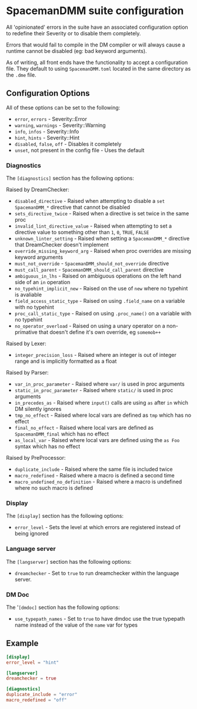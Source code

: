 # SpacemanDMM suite configuration

All 'opinionated' errors in the suite have an associated configuration option to redefine their Severity or to disable them completely.

Errors that would fail to compile in the DM compiler or will always cause a runtime cannot be disabled (eg: bad keyword arguments).

As of writing, all front ends have the functionality to accept a configuration file.  They default to using `SpacemanDMM.toml` located in the same directory as the `.dme` file.

## Configuration Options

All of these options can be set to the following:

* `error`, `errors` - Severity::Error
* `warning`, `warnings` - Severity::Warning
* `info`, `infos` - Severity::Info
* `hint`, `hints` - Severity::Hint
* `disabled`, `false`, `off` - Disables it completely
* `unset`, not present in the config file - Uses the default

### Diagnostics

The `[diagnostics]` section has the following options:

Raised by DreamChecker:

* `disabled_directive` - Raised when attempting to disable a `set SpacemanDMM_*` directive that cannot be disabled
* `sets_directive_twice` - Raised when a directive is set twice in the same proc
* `invalid_lint_directive_value` - Raised when attempting to set a directive value to something other than `1`, `0`, `TRUE`, `FALSE`
* `unknown_linter_setting` - Raised when setting a `SpacemanDMM_*` directive that DreamChecker doesn't implement
* `override_missing_keyword_arg` - Raised when proc overrides are missing keyword arguments
* `must_not_override` - `SpacemanDMM_should_not_override` directive
* `must_call_parent` - `SpacemanDMM_should_call_parent` directive
* `ambiguous_in_lhs` - Raised on ambiguous operations on the left hand side of an `in` operation
* `no_typehint_implicit_new` - Raised on the use of `new` where no typehint is avaliable
* `field_access_static_type` - Raised on using `.field_name` on a variable with no typehint
* `proc_call_static_type` - Raised on using `.proc_name()` on a variable with no typehint
* `no_operator_overload` - Raised on using a unary operator on a non-primative that doesn't define it's own override, eg `somemob++`

Raised by Lexer:

* `integer_precision_loss` - Raised where an integer is out of integer range and is implicitly formatted as a float

Raised by Parser:

* `var_in_proc_parameter` - Raised where `var/` is used in proc arguments
* `static_in_proc_parameter` - Raised where `static/` is used in proc arguments
* `in_precedes_as` - Raised where `input()` calls are using `as` after `in` which DM silently ignores
* `tmp_no_effect` - Raised where local vars are defined as `tmp` which has no effect
* `final_no_effect` - Raised where local vars are defined as `SpacemanDMM_final` which has no effect
* `as_local_var` - Raised where local vars are defined using the `as Foo` syntax which has no effect

Raised by PreProcessor:

* `duplicate_include` - Raised where the same file is included twice
* `macro_redefined` - Raised where a macro is defined a second time
* `macro_undefined_no_definition` - Raised where a macro is undefined where no such macro is defined

### Display

The `[display]` section has the following options:

* `error_level` - Sets the level at which errors are registered instead of being ignored

### Language server

The `[langserver]` section has the following options:

* `dreamchecker` - Set to `true` to run dreamchecker within the language server.

### DM Doc

The '`[dmdoc]` section has the following options:

* `use_typepath_names` - Set to `true` to have dmdoc use the true typepath name instead of the value of the `name` var for types

## Example

```toml
[display]
error_level = "hint"

[langserver]
dreamchecker = true

[diagnostics]
duplicate_include = "error"
macro_redefined = "off"
```
